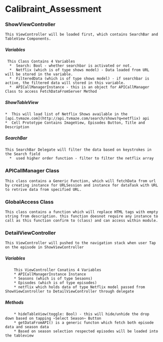 # Calibraint_Assessment

### ShowViewController 
    This ViewController will be loaded first, which contains SearchBar and TableView Components.
  ##### Variables
     This Class Contains 4 Variables
      *  Search: Bool - whether searchbar is activated or not.
      *  Netflix (which is of type shows model) - Data loaded from URL will be stored in the variable.
      *  FilteredData (which is of type shows model) - if searchbar is active, the filtered data will stored in this variable.
      *  APICallManagerInstance - this is an object for APICallManager Class to access FetchDataFromServer Method
 ##### ShowTableView
    *  This will load list of Netflix Shows available in the [api.tvmaze.com](http://api.tvmaze.com/search/shows?q=netflix) api
    *  Cell Prototype Contains ImageView, Episodes Button, Title and Description
 ##### SearchBar 
    This SearchBar Delegate will filter the data based on keystrokes in the Search field
      *  used higher order function - filter to filter the netflix array  
### APICallManager Class
    This class contains a Generic Function, which will fetchData from url by creating instance for URLSession and instance for dataTask with URL to retrive data from specified URL.
### GlobalAccess Class
    This class contains a function which will replace HTML tags with empty string from description. this function doesnot require any instance to call as this function confirm to (class) and can access within module.
### DetailViewController
    This ViewController will pushed to the navigation stack when user Tap on the episode in ShowViewController
   ##### Variables
        This ViewController Conatins 4 Variables
        * APICallManagerInstance Instance 
        * Seasons (which is of type Sesaons)
        * Episodes (which is of type episodes)
        * netflix which holds data of type Netflix model passed from ShowViewController to DetailViewController through delegate
   ##### Methods
        * hideTableView(toggle: Bool) - this will hide/unhide the drop down based on tapping ~Select Season~ Button
        * getDataFromAPI() is a generic functon which fetch both episode data and season data 
        * Based on season selection respected episodes will be loaded into the tableview

    
